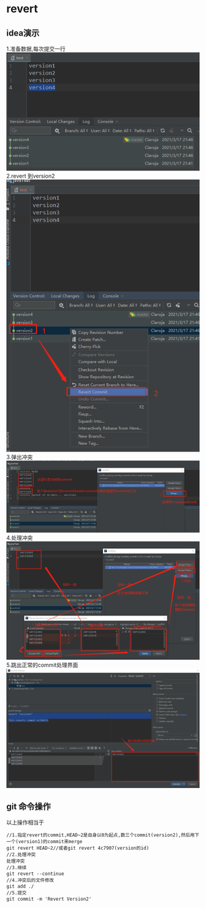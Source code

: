 # revert


## idea演示
1.准备数据,每次提交一行
![](./git_revert/1.png)
2.revert 到version2
![](./git_revert/2.png)
3.弹出冲突
![](./git_revert/3.png)
4.处理冲突
![](./git_revert/4.png)
5.跳出正常的commit处理界面
![](./git_revert/5.png)


## git 命令操作
以上操作相当于
```shell
//1.指定revert的commit,HEAD~2是自身以0为起点,数三个commit(version2),然后用下一个(version1)的commit来merge
git revert HEAD~2//或者git revert 4c7907(version的id)
//2.处理冲突
处理冲突
//3.继续
git revert --continue
//4.冲突后的文件修改
git add ./
//5.提交
git commit -m 'Revert Version2'
```
